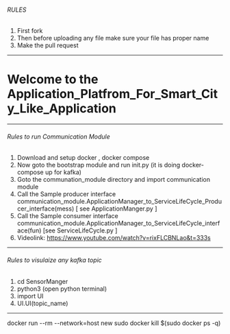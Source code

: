 ###### RULES 

1. First fork
2. Then before uploading any file make sure your file has proper name
3. Make the pull request
--------------------------------------------------------------------------------------------------------------------------------

# Welcome to the Application_Platfrom_For_Smart_City_Like_Application 

-------------------------------------------------------------------------------------------------------------------------------
###### Rules to run Communication Module
1. Download and setup docker , docker compose
2. Now goto the bootstrap module and run init.py (it is doing docker-compose up for kafka)
3. Goto the communation_module directory and import communication module
4. Call the Sample producer interface
     communication_module.ApplicationManager_to_ServiceLifeCycle_Producer_interface(mess) [ see ApplicationManger.py ]
5. Call the Sample consumer interface
   communication_module.ApplicationManager_to_ServiceLifeCycle_interface(fun) [see ServiceLifeCycle.py ]
6. Videolink: https://www.youtube.com/watch?v=rixFLCBNLao&t=333s
----------------------------------------------------------------------------------------------------------------------------------------------------------------------------------------------------------------------------------------------------------
###### Rules to visulaize any kafka topic
1. cd SensorManger
2. python3 (open python terminal)
3. import UI
4. UI.UI(topic_name)
----------------------------------------------------------------------------------------------------------------------------


docker run --rm --network=host new
sudo docker kill $(sudo docker ps -q)



